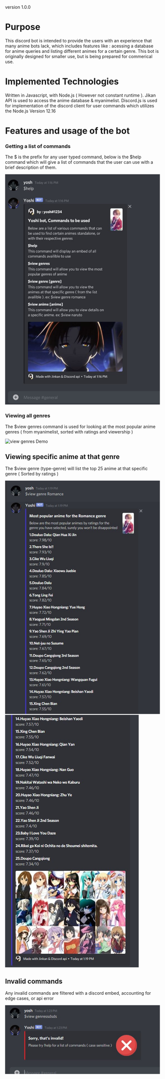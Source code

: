 version 1.0.0

# Purpose

This discord bot is intended to provide the users with an experience that many anime bots lack, which includes
features like : acessing a database for anime queries and listing different animes for a certain genre. This bot is
originally designed for smaller use, but is being prepared for commerical use.

# Implemented Technologies

Written in Javascript, with Node.js ( However not constant runtime ). Jikan API is used to
access the anime database & myanimelist. Discord.js is used for
implementation of the discord client for user commands which utilizes the Node.js Version 12.16

# Features and usage of the bot

### Getting a list of commands

The $ is the prefix for any user typed command, below is the $help command
which will give a list of commands that the user can use with a brief description of them.

![help command Demo](Demo/helpCommand.jpg)

### Viewing all genres

The \$view genres command is used for looking at the most popular anime genres
( from myanimelist, sorted with ratings and viewership )

![view genres Demo](Demo/viewGenrescommand)

## Viewing specific anime at that genre

The \$view genre (type-genre) will list the top 25 anime at that specific genre
( Sorted by ratings )

![view genre Demo](Demo/viewGenre1.jpg)
![view genre Demo](Demo/viewGenre2.jpg)

## Invalid commands

Any invalid commands are filtered with a discord embed, accounting for edge
cases, or api error

![error Demo](Demo/Error.jpg)
